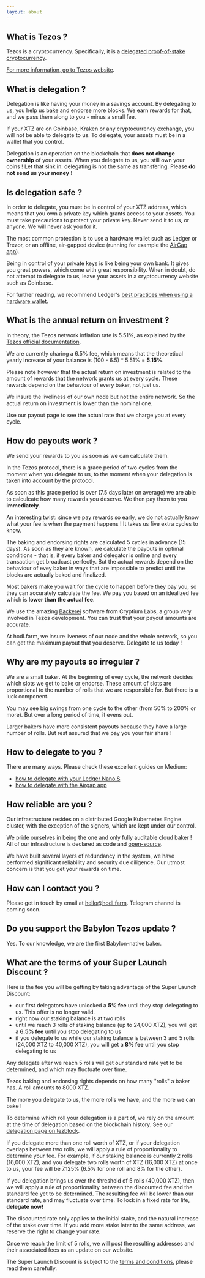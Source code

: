 ```yaml
---
layout: about
---
```


## What is Tezos ?

Tezos is a cryptocurrency. Specifically, it is a [delegated proof-of-stake cryptocurrency](https://en.bitcoinwiki.org/wiki/DPoS).

[For more information, go to Tezos website](https://tezos.com).

## What is delegation ?

Delegation is like having your money in a savings account. By delegating to us, you help us bake and endorse more blocks. We earn rewards for that, and we pass them along to you - minus a small fee.

If your XTZ are on Coinbase, Kraken or any cryptocurrency exchange, you will not be able to delegate to us. To delegate, your assets must be in a wallet that you control.

Delegation is an operation on the blockchain that **does not change ownership** of your assets. When you delegate to us, you still own your coins ! Let that sink in: delegating is not the same as transfering. Please **do not send us your money** !

## Is delegation safe ?

In order to delegate, you must be in control of your XTZ address, which means that you own a private key which grants access to your assets. You must take precautions to protect your private key. Never send it to us, or anyone. We will never ask you for it.

The most common protection is to use a hardware wallet such as Ledger or Trezor, or an offline, air-gapped device (running for example the [AirGap app](https://airgap.it/)).

Being in control of your private keys is like being your own bank. It gives you great powers, which come with great responsibility. When in doubt, do not attempt to delegate to us, leave your assets in a cryptocurrency website such as Coinbase.

For further reading, we recommend Ledger's [best practices when using a hardware wallet](https://www.ledger.com/academy/hardwarewallet/best-practices-when-using-a-hardware-wallet/).

## What is the annual return on investment ?

In theory, the Tezos network inflation rate is 5.51%, as explained by the [Tezos official documentation](https://tezos.gitlab.io/whitedoc/proof_of_stake.html#inflation).

We are currently charing a 6.5% fee, which means that the theoretical yearly increase of your balance is (100 - 6.5) * 5.51% = **5.15%**.

Please note however that the actual return on investment is related to the amount of rewards that the network grants us at every cycle. These rewards depend on the behaviour of every baker, not just us.

We insure the liveliness of our own node but not the entire network. So the actual return on investment is lower than the nominal one.

Use our payout page to see the actual rate that we charge you at every cycle.

## How do payouts work ?

We send your rewards to you as soon as we can calculate them.

In the Tezos protocol, there is a grace period of two cycles from the moment when you delegate to us, to the moment when your delegation is taken into account by the protocol.

As soon as this grace period is over (7.5 days later on average) we are able to calculcate how many rewards you deserve. We then pay them to you **immediately**.

An interesting twist: since we pay rewards so early, we do not actually know what your fee is when the payment happens ! It takes us five extra cycles to know.

The baking and endorsing rights are calculated 5 cycles in advance (15 days). As soon as they are known, we calculate the payouts in optimal conditions - that is, if every baker and delegator is online and every transaction get broadcast perfectly. But the actual rewards depend on the behaviour of evey baker in ways that are impossible to predict until the blocks are actually baked and finalized.

Most bakers make you wait for the cycle to happen before they pay you, so they can accurately calculate the fee. We pay you based on an idealized fee which is **lower than the actual fee**.

We use the amazing [Backerei](https://github.com/cryptiumlabs/backerei) software from Cryptium Labs, a group very involved in Tezos development. You can trust that your payout amounts are accurate.

At hodl.farm, we insure liveness of our node and the whole network, so you can get the maximum payout that you deserve. Delegate to us today !

## Why are my payouts so irregular ?

We are a small baker. At the beginning of evey cycle, the network decides which slots we get to bake or endorse. These amount of slots are proportional to the number of rolls that we are responsible for. But there is a luck component.

You may see big swings from one cycle to the other (from 50% to 200% or more). But over a long period of time, it evens out.

Larger bakers have more consistent payouts because they have a large number of rolls. But rest assured that we pay you your fair share !

## How to delegate to you ?

There are many ways. Please check these excellent guides on Medium:

* [how to delegate with your Ledger Nano S](https://medium.com/cryptium/how-to-delegate-tezzies-tezos-xtz-with-your-ledger-nano-s-with-initial-setup-screenshots-519c9ae6654f)
* [how to delegate with the Airgap app](https://medium.com/airgap-it/airgap-how-to-delegate-tezos-86c392809535)

## How reliable are you ?

Our infrastructure resides on a distributed Google Kubernetes Engine cluster, with the exception of the signers, which are kept under our control.

We pride ourselves in being the one and only fully auditable cloud baker ! All of our infrastructure is declared as code and [open-source](https://github.com/hodl-dot-farm).

We have built several layers of redundancy in the system, we have performed significant reliability and security due diligence. Our utmost concern is that you get your rewards on time.

## How can I contact you ?

Please get in touch by email at hello@hodl.farm. Telegram channel is coming soon.

## Do you support the Babylon Tezos update ?

Yes. To our knowledge, we are the first Babylon-native baker.

## What are the terms of your Super Launch Discount ?

Here is the fee you will be getting by taking advantage of the Super Launch Discount:

* our first delegators have unlocked a **5% fee** until they stop delegating to us. This offer is no longer valid.
* right now our staking balance is at two rolls
* until we reach 3 rolls of staking balance (up to 24,000 XTZ), you will get a **6.5% fee** until you stop delegating to us
* if you delegate to us while our staking balance is between 3 and 5 rolls (24,000 XTZ to 40,000 XTZ), you will get a **8% fee** until you stop delegating to us

Any delegate after we reach 5 rolls will get our standard rate yet to be determined, and which may fluctuate over time.

Tezos baking and endorsing rights depends on how many "rolls" a baker has. A roll amounts to 8000 XTZ.

The more you delegate to us, the more rolls we have, and the more we can bake !

To determine which roll your delegation is a part of, we rely on the amount at the time of delegation based on the blockchain history. See our [delegation page on tezblock](https://mvp.tezblock.io/account/tz1gg5bjopPcr9agjamyu9BbXKLibNc2rbAq).

If you delegate more than one roll worth of XTZ, or if your delegation overlaps between two rolls, we will apply a rule of proportionality to determine your fee. For example, if our staking balance is currently 2 rolls (16,000 XTZ), and you delegate two rolls worth of XTZ (16,000 XTZ) at once to us, your fee will be 7.125% (6.5% for one roll and 8% for the other).

If you delegation brings us over the threshold of 5 rolls (40,000 XTZ), then we will apply a rule of proportionality between the discounted fee and the standard fee yet to be determined. The resulting fee will be lower than our standard rate, and may fluctuate over time. To lock in a fixed rate for life, **delegate now!**

The discounted rate only applies to the initial stake, and the natural increase of the stake over time. If you add more stake later to the same address, we reserve the right to change your rate.

Once we reach the limit of 5 rolls, we will post the resulting addresses and their associated fees as an update on our website.

The Super Launch Discount is subject to the [terms and conditions](terms-and-conditions.html), please read them carefully.
